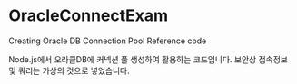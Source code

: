 # OracleConnectExam
Creating Oracle DB Connection Pool Reference code

Node.js에서 오라클DB에 커넥션 풀 생성하여 활용하는 코드입니다. 보안상 접속정보 및 쿼리는 가상의 것으로 넣었습니다.
